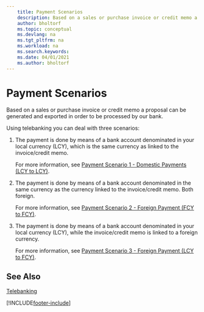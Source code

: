 ```yaml
---
    title: Payment Scenarios
    description: Based on a sales or purchase invoice or credit memo a proposal can be generated and exported in order to be processed by our bank.
    author: bholtorf
    ms.topic: conceptual
    ms.devlang: na
    ms.tgt_pltfrm: na
    ms.workload: na
    ms.search.keywords:
    ms.date: 04/01/2021
    ms.author: bholtorf
---
```

# Payment Scenarios
Based on a sales or purchase invoice or credit memo a proposal can be generated and exported in order to be processed by our bank.  

Using telebanking you can deal with three scenarios:  

1.  The payment is done by means of a bank account denominated in your local currency (LCY), which is the same currency as linked to the invoice/credit memo.  

    For more information, see [Payment Scenario 1 - Domestic Payments (LCY to LCY)](payment-scenario-1-domestic-payments-lcy-to-lcy-.md).  

2.  The payment is done by means of a bank account denominated in the same currency as the currency linked to the invoice/credit memo. Both foreign.  

    For more information, see [Payment Scenario 2 - Foreign Payment (FCY to FCY)](payment-scenario-2-foreign-payment-fcy-to-fcy-.md).  

3.  The payment is done by means of a bank account denominated in your local currency (LCY), while the invoice/credit memo is linked to a foreign currency.  

    For more information, see [Payment Scenario 3 - Foreign Payment (LCY  to FCY)](payment-scenario-3-foreign-payment-lcy-to-fcy-.md).  

## See Also  
[Telebanking](telebanking.md)


[!INCLUDE[footer-include](../../includes/footer-banner.md)]